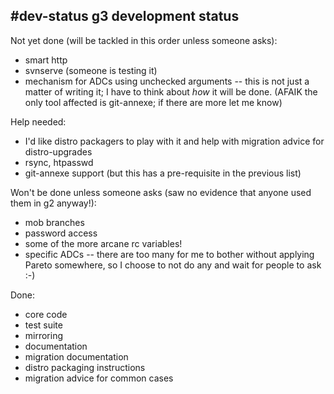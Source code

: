 ## #dev-status g3 development status

Not yet done (will be tackled in this order unless someone asks):

  * smart http
  * svnserve (someone is testing it)
  * mechanism for ADCs using unchecked arguments -- this is not just a matter
    of writing it; I have to think about *how* it will be done.  (AFAIK the
    only tool affected is git-annexe; if there are more let me know)

Help needed:

  * I'd like distro packagers to play with it and help with migration advice
    for distro-upgrades
  * rsync, htpasswd
  * git-annexe support (but this has a pre-requisite in the previous list)

Won't be done unless someone asks (saw no evidence that anyone used them in g2
anyway!):

  * mob branches
  * password access
  * some of the more arcane rc variables!
  * specific ADCs -- there are too many for me to bother without applying
    Pareto somewhere, so I choose to not do any and wait for people to ask :-)

Done:

  * core code
  * test suite
  * mirroring
  * documentation
  * migration documentation
  * distro packaging instructions
  * migration advice for common cases
